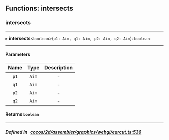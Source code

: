 ## Functions: intersects

### intersects


___
▸ **intersects**<`boolean`\>(`p1: Aim, q1: Aim, p2: Aim, q2: Aim`): `boolean`
___


#### Parameters

| Name | Type | Description |
| :------: | :------: | :------: |
| `p1` | `Aim` | - |
| `q1` | `Aim` | - |
| `p2` | `Aim` | - |
| `q2` | `Aim` | - |

#### Returns `boolean` 
___


##### Defined in &nbsp;   [cocos/2d/assembler/graphics/webgl/earcut.ts:536](https://github.com/cocos-creator/engine/blob/c7bf6b8a9/cocos/2d/assembler/graphics/webgl/earcut.ts#L536)&nbsp;
